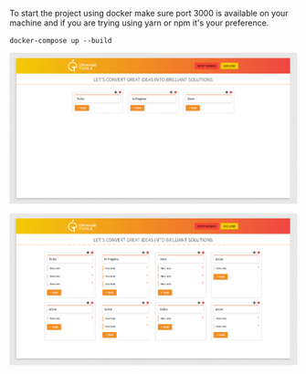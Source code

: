 To start the project using docker make sure port 3000 is available on your machine and if you are trying using yarn or npm it's your preference.

```
docker-compose up --build
```

![Alt text](./Orange_toolz.png "Orange_toolz")

![Alt text](./Orange_toolz_2.png "Orange_toolz")
